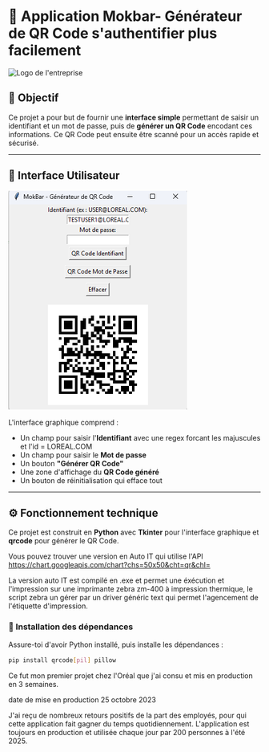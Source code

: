 # 🏢  Application Mokbar- Générateur de QR Code s'authentifier plus facilement

![Logo de l'entreprise](https://www.ericmilliard.com/wp-content/uploads/2017/02/l-oreal-luxe.jpg)

## 🎯 Objectif

Ce projet a pour but de fournir une **interface simple** permettant de saisir un identifiant et un mot de passe, puis de **générer un QR Code** encodant ces informations. Ce QR Code peut ensuite être scanné pour un accès rapide et sécurisé.

---

## 📸 Interface Utilisateur

![Capture d'écran de l'interface](./Interface_Mokbar.png)

L'interface graphique comprend :

- Un champ pour saisir l'**Identifiant**
avec une regex forcant les majuscules et l'id = LOREAL.COM
- Un champ pour saisir le **Mot de passe**
- Un bouton **"Générer QR Code"**
- Une zone d'affichage du **QR Code généré**
- Un bouton de réinitialisation qui efface tout

---

## ⚙️ Fonctionnement technique

Ce projet est construit en **Python** avec **Tkinter** pour l'interface graphique et **qrcode** pour générer le QR Code.

Vous pouvez trouver une version en Auto IT qui utilise l'API https://chart.googleapis.com/chart?chs=50x50&cht=qr&chl= 

La version auto IT est compilé en .exe et permet une éxécution et l'impression sur une imprimante zebra zm-400 à impression thermique, le script zebra un gérer par un driver généric text qui permet l'agencement de l'étiquette d'impression.

### 🔧 Installation des dépendances

Assure-toi d'avoir Python installé, puis installe les dépendances :

```bash
pip install qrcode[pil] pillow

```

Ce fut mon premier projet chez l'Oréal que j'ai consu et mis en production en 3 semaines.

date de mise en production 25 octobre 2023

J'ai reçu de nombreux retours positifs de la part des employés, pour qui cette application fait gagner du temps quotidiennement. L'application est toujours en production et utilisée chaque jour par 200 personnes à l'été 2025.



